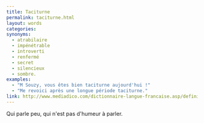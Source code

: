 ```yaml
---
title: Taciturne
permalink: taciturne.html
layout: words
categories:
synonyms:
  - atrabilaire
  - impénétrable
  - introverti
  - renfermé
  - secret
  - silencieux
  - sombre.
examples:
  - "M Souzy, vous êtes bien taciturne aujourd'hui !"
  - "Me revoici après une longue période taciturne."
link: http://www.mediadico.com/dictionnaire-langue-francaise.asp/definition/Taciturne/2005
---
```


Qui parle peu, qui n'est pas d'humeur à parler.
